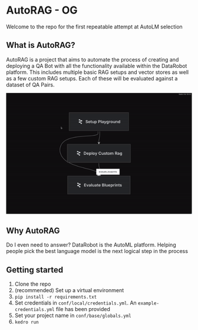 # AutoRAG - OG

Welcome to the repo for the first repeatable attempt at AutoLM selection

## What is AutoRAG?

AutoRAG is a project that aims to automate the process of creating and deploying a QA Bot with all the functionality available within the DataRobot platform. This includes multiple basic RAG setups and vector stores as well as a few custom RAG setups. Each of these will be evaluated against a dataset of QA Pairs.

![AutoRAG](./aragog-kedro-viz.gif)

## Why AutoRAG

Do I even need to answer? DataRobot is the AutoML platform. Helping people pick the best language model is the next logical step in the process

## Getting started

1. Clone the repo
2. (recommended) Set up a virtual environment
3. `pip install -r requirements.txt`
4. Set credentials in `conf/local/credentials.yml`. An `example-credentials.yml` file has been provided
5. Set your project name in `conf/base/globals.yml`
6. `kedro run`